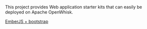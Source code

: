 This project provides Web application starter kits that can easily be deployed on Apache OpenWhisk.

[EmberJS + bootstrap](https://github.com/lionelvillard/openwhisk-webapp-starterkits/emberjs)
